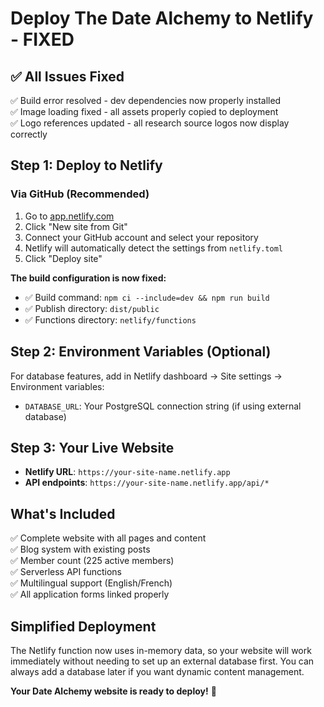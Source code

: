 # Deploy The Date Alchemy to Netlify - FIXED

## ✅ **All Issues Fixed**
✅ Build error resolved - dev dependencies now properly installed  
✅ Image loading fixed - all assets properly copied to deployment  
✅ Logo references updated - all research source logos now display correctly

## Step 1: Deploy to Netlify

### Via GitHub (Recommended)
1. Go to [app.netlify.com](https://app.netlify.app)
2. Click "New site from Git"
3. Connect your GitHub account and select your repository
4. Netlify will automatically detect the settings from `netlify.toml`
5. Click "Deploy site"

**The build configuration is now fixed:**
- ✅ Build command: `npm ci --include=dev && npm run build`
- ✅ Publish directory: `dist/public`
- ✅ Functions directory: `netlify/functions`

## Step 2: Environment Variables (Optional)
For database features, add in Netlify dashboard → Site settings → Environment variables:
- `DATABASE_URL`: Your PostgreSQL connection string (if using external database)

## Step 3: Your Live Website
- **Netlify URL**: `https://your-site-name.netlify.app`
- **API endpoints**: `https://your-site-name.netlify.app/api/*`

## What's Included
✅ Complete website with all pages and content  
✅ Blog system with existing posts  
✅ Member count (225 active members)  
✅ Serverless API functions  
✅ Multilingual support (English/French)  
✅ All application forms linked properly  

## Simplified Deployment
The Netlify function now uses in-memory data, so your website will work immediately without needing to set up an external database first. You can always add a database later if you want dynamic content management.

**Your Date Alchemy website is ready to deploy!** 🚀